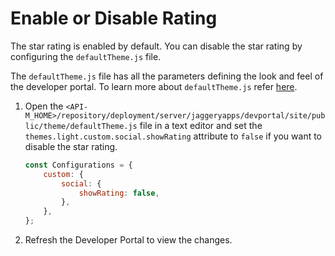 # Enable or Disable Rating

The star rating is enabled by default. You can disable the star rating by configuring the `defaultTheme.js` file.

The `defaultTheme.js` file has all the parameters defining the look and feel of the developer portal. To learn more about `defaultTheme.js` refer [here]({{base_path}}/develop/customizations/customizing-the-developer-portal/overriding-developer-portal-theme/#devportal).

1. Open the `<API-M_HOME>/repository/deployment/server/jaggeryapps/devportal/site/public/theme/defaultTheme.js` file in a text editor and set the `themes.light.custom.social.showRating` attribute to `false` if you want to disable the star rating.

    ```js
    const Configurations = {
        custom: {
            social: {
                showRating: false,
            },
        },
    };
    ```
2. Refresh the Developer Portal to view the changes.